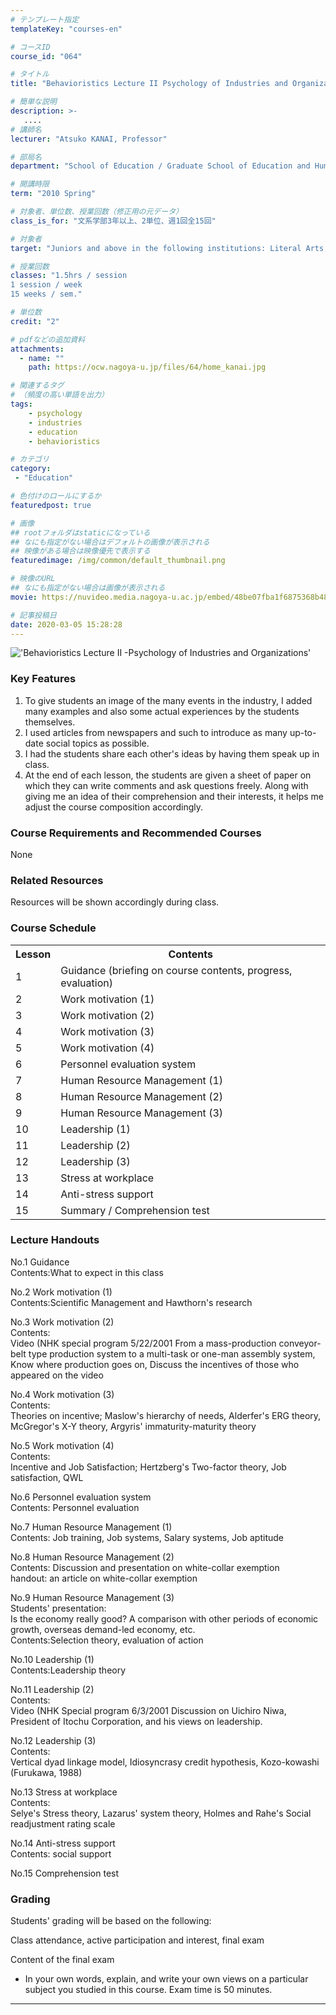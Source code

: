 ```yaml
---
# テンプレート指定
templateKey: "courses-en"

# コースID
course_id: "064"

# タイトル
title: "Behavioristics Lecture II Psychology of Industries and Organizations"

# 簡単な説明
description: >-
   ....
# 講師名
lecturer: "Atsuko KANAI, Professor"

# 部局名
department: "School of Education / Graduate School of Education and Human Development"

# 開講時限
term: "2010	Spring"

# 対象者、単位数、授業回数（修正用の元データ）
class_is_for: "文系学部3年以上、2単位、週1回全15回"

# 対象者
target: "Juniors and above in the following institutions: Literal Arts, Economics, Law, Education"

# 授業回数
classes: "1.5hrs / session
1 session / week
15 weeks / sem."

# 単位数
credit: "2"

# pdfなどの追加資料
attachments:
  - name: "" 
    path: https://ocw.nagoya-u.jp/files/64/home_kanai.jpg

# 関連するタグ
# （頻度の高い単語を出力）
tags:
    - psychology
    - industries
    - education
    - behavioristics

# カテゴリ
category:
 - "Education"

# 色付けのロールにするか
featuredpost: true

# 画像
## rootフォルダはstaticになっている
## なにも指定がない場合はデフォルトの画像が表示される
## 映像がある場合は映像優先で表示する
featuredimage: /img/common/default_thumbnail.png

# 映像のURL
## なにも指定がない場合は画像が表示される
movie: https://nuvideo.media.nagoya-u.ac.jp/embed/48be07fba1f6875368b4835a9dd98978dec25535

# 記事投稿日
date: 2020-03-05 15:28:28
---
```


!['Behavioristics Lecture II -Psychology of Industries and Organizations'](https://ocw.nagoya-u.jp/files/64/home_kanai.jpg)

### Key Features

1. To give students an image of the many events in the industry, I added many examples and also some actual experiences by the students themselves.
2. I used articles from newspapers and such to introduce as many up-to-date social topics as possible.
3. I had the students share each other's ideas by having them speak up in class.
4. At the end of each lesson, the students are given a sheet of paper on which they can write comments and ask questions freely. Along with giving me an idea of their comprehension and their interests, it helps me adjust the course composition accordingly.

### Course Requirements and Recommended Courses

None

### Related Resources

Resources will be shown accordingly during class.

<h3>Course Schedule</h3>
<table class="basic" width="455">
<tr>
<th width="20" class="center">Lesson</th>
<th width="435" class="center">Contents</th>
</tr>
<tr>
<td class="center">1</td>
<td>
Guidance (briefing on course contents, progress, evaluation)</td>
</tr>
<tr>
<td class="center">2</td>
<td>
Work motivation (1)</td>
</tr>
<tr>
<td class="center">3</td>
<td>
Work motivation (2)
</td>
</tr>
<tr>
<td class="center">4</td>
<td>
Work motivation (3)
</td>
</tr>
<tr>
<td class="center">5</td>
<td>
Work motivation (4)
</td>
</tr>
<tr>
<td class="center">6</td>
<td>
Personnel evaluation system</td>
</tr>
<tr>
<td class="center">7</td>
<td>
Human Resource Management (1)</td>
</tr>
<tr>
<td class="center">8</td>
<td>
 Human Resource Management (2)
</td>
</tr>
<tr>
<td class="center">9</td>
<td>
Human Resource Management (3)
</td>
</tr>
<tr>
<td class="center">10</td>
<td>
Leadership (1)
</td>
</tr>
<tr>
<td class="center">11</td>
<td>
Leadership (2)
</td>
</tr>
<tr>
<td class="center">12</td>
<td>
Leadership (3)
</td>
</tr>
<tr>
<td class="center">13</td>
<td>
Stress at workplace
</td>
</tr>
<tr>
<td class="center">14</td>
<td>
Anti-stress support
</td>
</tr>
<tr>
<td class="center">15</td>
<td>
Summary / Comprehension test
</td>
</tr>
</table>

### Lecture Handouts

<span class="b">No.1 Guidance</span>  
<span class="b">Contents:</span>What to expect in this class

<span class="b">No.2 Work motivation (1)</span>  
<span class="b">Contents:</span>Scientific Management and Hawthorn's research

<span class="b">No.3 Work motivation (2)</span>  
<span class="b">Contents:</span>  
Video (NHK special program 5/22/2001 From a mass-production conveyor-belt type production system to a multi-task or one-man assembly system, Know where production goes on, Discuss the incentives of those who appeared on the video

<span class="b">No.4 Work motivation (3)</span>  
<span class="b">Contents:</span>  
Theories on incentive; Maslow's hierarchy of needs, Alderfer's ERG theory, McGregor's X-Y theory, Argyris' immaturity-maturity theory

<span class="b">No.5 Work motivation (4)</span>  
<span class="b">Contents:</span>  
Incentive and Job Satisfaction; Hertzberg's Two-factor theory, Job satisfaction, QWL

<span class="b">No.6 Personnel evaluation system</span>  
<span class="b">Contents:</span> Personnel evaluation

<span class="b">No.7 Human Resource Management (1)</span>  
<span class="b">Contents:</span> Job training, Job systems, Salary systems, Job aptitude

<span class="b">No.8 Human Resource Management (2)</span>  
<span class="b">Contents:</span> Discussion and presentation on white-collar exemption  
<span class="b">handout:</span> an article on white-collar exemption

<span class="b">No.9 Human Resource Management (3)</span>  
<span class="b">Students' presentation:</span>  
Is the economy really good? A comparison with other periods of economic growth, overseas demand-led economy, etc.  
<span class="b">Contents:</span>Selection theory, evaluation of action

<span class="b">No.10 Leadership (1)</span>  
<span class="b">Contents:</span>Leadership theory

<span class="b">No.11 Leadership (2)</span>  
<span class="b">Contents:</span>  
Video (NHK Special program 6/3/2001 Discussion on Uichiro Niwa, President of Itochu Corporation, and his views on leadership.

<span class="b">No.12 Leadership (3)</span>  
<span class="b">Contents:</span>  
Vertical dyad linkage model, Idiosyncrasy credit hypothesis, Kozo-kowashi (Furukawa, 1988)

<span class="b">No.13 Stress at workplace</span>  
<span class="b">Contents:</span>  
Selye's Stress theory, Lazarus' system theory, Holmes and Rahe's Social readjustment rating scale

<span class="b">No.14 Anti-stress support</span>  
<span class="b">Contents:</span> social support

<span class="b">No.15 Comprehension test</span>

### Grading

Students' grading will be based on the following:

Class attendance, active participation and interest, final exam

<span class="b">Content of the final exam</span>

- In your own words, explain, and write your own views on a particular subject you studied in this course. Exam time is 50 minutes.

---
